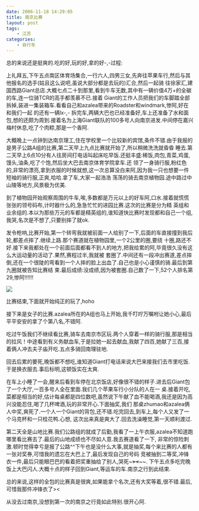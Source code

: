 ```yaml
---
date: 2006-11-18 14:29:05
title: 南京比赛
layout: post
tags:
    - 江苏
categories:
    - 自行车
---
```

总的来说还是挺爽的.吃的好,玩的好,拿的好-,-过程:

上礼拜五,下午五点南区体育场集合,一行六人,四男三女,先奔往苹果车行,然后与其他报名的选手(姑且这么说吧,虽说大部分都是去玩的)汇合,然后一起骑 往徐家汇,建国西路Giant总店.大概七点二十到那里,看到牛车无数,其中有一辆价值4万+的全碳的车,连一位骑TCR的高手都羡慕不已.接着 Giant的工作人员把我们的车脚踏全部拆掉,装进一集装箱车.看看自己和azalea带来的Roadster和windmark,惨阿,好在和我们一起 的还有一辆lx-,-
拆完车,两辆大巴也已经准备好,车上还准备了水和面包,想的还颇为周到.接着名为上海Giant联队的100多号人向南京进发.中间停在嘉兴梅村休息,吃了个肉粽,那是一个香阿.

大概晚上一点钟到达南京理工,住在学校里一个比较新的宾馆,条件不错.由于我报的是男子公路A组的比赛,第二天早上九点比赛就开始了,所以稍微洗洗就昏昏 睡去.第二天早上6点10分有人往房间打电话叫起床吃早饭.还挺丰盛:稀饭,肉包,青菜,鸡蛋,馒头,油条,吃了个饱,然后坐大巴去南京体育学院拿车.还 领了一身骑行服,粉红色的,非常的漂亮,拿到衣服的时候就想,这一次总算没白来阿,因为我一只也想要一件短袖的骑行服,正爽,哈哈.拿了车,大家一起浩浩 荡荡的骑去南京植物园.途中路过中山陵等地方,风景极为优美.

到了植物园开始观察周围的牛车,唉,多数都是万元以上的好车阿,口水.接着就慌慌张张的领号码布,计时器什么的,急急忙忙的进园比赛.这次的比赛是分为精 英组和业余组的.本以为那些万元的车都是精英组的,谁知道快比赛时发现都和自己一个组, 我哭,名次是不想了,只要别摔了就ok.

发令枪响,比赛开始,第一个转弯我就被前面一人给别了一下,后面的车直接撞到我后轮,都差点摔了.继续上路.那个赛道就在植物园里,一个2公里的圈,要绕 十圈,路还不好.接下来我都处在一个前面后面都看不到人的地方,把我给累的阿,毕竟很久没有这么大运动量的活动了.果然,赛程过半,我就被 套圈了.中间还有一段冲出赛道,差点摔倒,还在一个很陡的弯看到一个人摔的脸上出血了.自己也是小心谨慎的骑.最后到第九圈就被告知比赛结 束.最后成绩:没成绩,因为被套圈.自己数了一下,52个人排名第29,惨阿!!!!!!

![](https://lh3.googleusercontent.com/-IAS6yC8z0yo/TFJeQo1q2vI/AAAAAAABDgk/GLfvblg1PCo/s800/9587113.jpeg)

比赛结束,下面就开始纯正的玩了,hoho

接下来是女子的比赛.azalea所在的A组也马上开始,我千叮咛万嘱咐让她小心,最后平平安安的拿了个第八名,不错阿.

吃过午饭我们不继续看比赛,骑车去南京市区玩.两个人穿着一样的骑行服,那是相当的拉风！中途看到有义务献血车,于是拉她一起去献血,我献了四百,她献了三百,接着俩人冲去夫子庙开吃.五点多骑回南理驻地.

回去后累的要死,晚饭都不想吃,谁知道Giant打电话来说大巴来接我们去市里吃饭.于是换衣服去.事后标明,这顿饭实在太爽.

在车上小睡了一会,醒来后看到车停在北京饭店,好像很不错的样子.进去后Giant包了一个大厅,一百多号人全在里面.我们几个苹果车行小分队的人在一 桌.接着开吃,菜都是相当的好,估计每桌都是四位数吧,虽然说下午献了血不能喝酒,我还是因为高兴没能忍住,喝了几杯啤酒,玩的非常开心.下面抽奖,我们 那桌zhumao和azalea俩人中奖,爽死了.一个人一个Giant的背包,还不错.吃完回去,到车上,每个人又发了一个马克杯和一只桂花鸭.心想, 这次出来真是爽大了.回去洗澡睡觉,第一天顺利渡过.

第二天全是山地比赛.我们公路组的就成了后勤,我看了一上午衣服,azalea不知道跑哪里看比赛去了.最后的山地成绩也不尽如人意.我去赛道看了一下, 非常的惊险刺激.顿时觉得幸亏是报了公路^^下午也是没什么大事,就是抽奖,每个来比赛的人都有一张对奖券,可惜我的遗忘在大巴上了,最后发现自己的号码 竞被抽到二等奖,冲锋衣一件,最后只能眼巴巴的看着把奖重抽给了别人,哭死~~~><~~~~.
下午五点多吃完晚饭上大巴闪人.大概十点的样子回到Giant,等运车的车.南京之行到此结束.

总的来说,这样的全包的比赛真是很爽,如果能拿个名次,还有大奖等着,很不错.最后,可惜我那件冲锋衣了><

从没去过南京,没想到第一次的南京之行竟如此特别.很开心阿.
